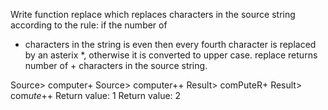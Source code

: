Write function replace which replaces characters in the source string according to the rule: if the number of
+ characters in the string is even then every fourth character is replaced by an asterix *, otherwise it is
converted to upper case. replace returns number of + characters in the source string. 

Source> computer+ Source> computer++
Result> comPuteR+ Result> com*ute*++
Return value: 1   Return value: 2
